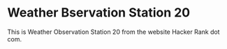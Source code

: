 # Weather Bservation Station 20
 This is Weather Observation Station 20 from the website Hacker Rank dot com.  
